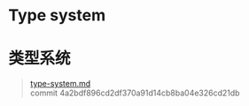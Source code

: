 # Type system
# 类型系统

>[type-system.md](https://github.com/rust-lang/reference/blob/master/src/type-system.md)\
>commit 4a2bdf896cd2df370a91d14cb8ba04e326cd21db
